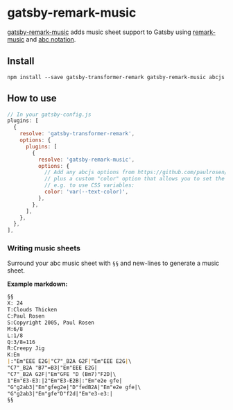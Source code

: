 # gatsby-remark-music

[gatsby-remark-music][1] adds music sheet support to Gatsby using
[remark-music][2] and [abc notation][3].

## Install

`npm install --save gatsby-transformer-remark gatsby-remark-music abcjs`

## How to use

```javascript
// In your gatsby-config.js
plugins: [
  {
    resolve: 'gatsby-transformer-remark',
    options: {
      plugins: [
        {
          resolve: 'gatsby-remark-music',
          options: {
            // Add any abcjs options from https://github.com/paulrosen/abcjs here
            // plus a custom "color" option that allows you to set the color of the music sheet.
            // e.g. to use CSS variables:
            color: 'var(--text-color)',
          },
        },
      ],
    },
  },
],
```
### Writing music sheets

Surround your abc music sheet with `§§` and new-lines to generate a music sheet.

**Example markdown:**

```markdown
§§
X: 24
T:Clouds Thicken
C:Paul Rosen
S:Copyright 2005, Paul Rosen
M:6/8
L:1/8
Q:3/8=116
R:Creepy Jig
K:Em
|:"Em"EEE E2G|"C7"_B2A G2F|"Em"EEE E2G|\
"C7"_B2A "B7"=B3|"Em"EEE E2G|
"C7"_B2A G2F|"Em"GFE "D (Bm7)"F2D|\
1"Em"E3-E3:|2"Em"E3-E2B|:"Em"e2e gfe|
"G"g2ab3|"Em"gfeg2e|"D"fedB2A|"Em"e2e gfe|\
"G"g2ab3|"Em"gfe"D"f2d|"Em"e3-e3:|
§§
```

[1]: https://www.gatsbyjs.org/packages/gatsby-remark-music/
[2]: https://github.com/Dabolus/remark-Music
[3]: https://abcnotation.com/
